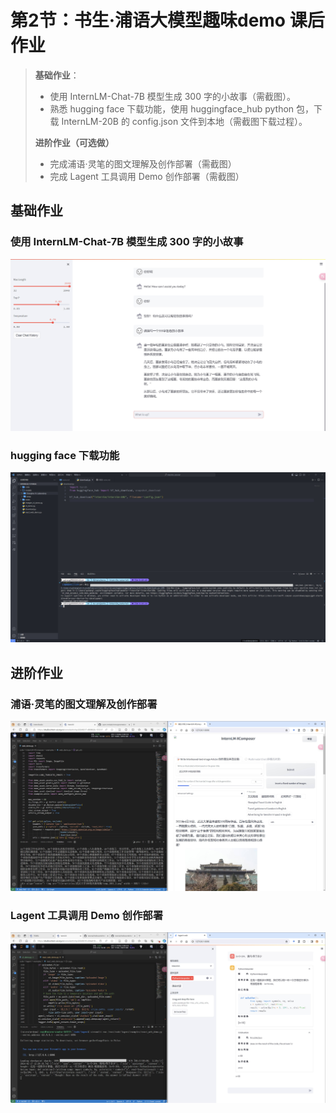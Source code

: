 # 第2节：书生·浦语大模型趣味demo 课后作业


>**基础作业**：
>
> - 使用 InternLM-Chat-7B 模型生成 300 字的小故事（需截图）。
> - 熟悉 hugging face 下载功能，使用 huggingface_hub python 包，下载 InternLM-20B 的 config.json 文件到本地（需截图下载过程）。
>
>**进阶作业（可选做）**
>
>- 完成浦语·灵笔的图文理解及创作部署（需截图）
>- 完成 Lagent 工具调用 Demo 创作部署（需截图）


## 基础作业

### 使用 InternLM-Chat-7B 模型生成 300 字的小故事

![](../asset/02_01.jpg)

### hugging face 下载功能

![](../asset/02_02.jpg)

## 进阶作业

### 浦语·灵笔的图文理解及创作部署

![](../asset/02_04.jpg)

### Lagent 工具调用 Demo 创作部署

![](../asset/02_03.jpg)